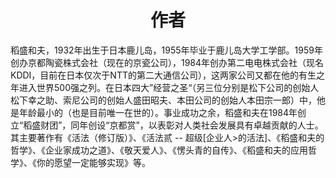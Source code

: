 <center><h1>作者</h1></center>

稻盛和夫，1932年出生于日本鹿儿岛，1955年毕业于鹿儿岛大学工学部。1959年创办京都陶瓷株式会社（现在的京瓷公司），1984年创办第二电电株式会社（现名KDDI，目前在日本仅次于NTT的第二大通信公司），这两家公司又都在他的有生之年进入世界500强之列。在日本四大”经营之圣“（另三位分别是松下公司的创始人松下幸之助、索尼公司的创始人盛田昭夫、本田公司的创始人本田宗一郎）中，他是年龄最小的（也是目前唯一在世的）。事业成功之余，稻盛和夫在1984年创立“稻盛财团”，同年创设“京都赏”，以表彰对人类社会发展具有卓越贡献的人士。其主要著作有《活法（修订版）》、《活法贰 -- 超级[企业人>的活法]、《稻盛和夫的哲学》、《企业家成功之道》、《敬天爱人》、《愣头青的自传》、《稻盛和夫的应用哲学》、《你的愿望一定能够实现》等。

